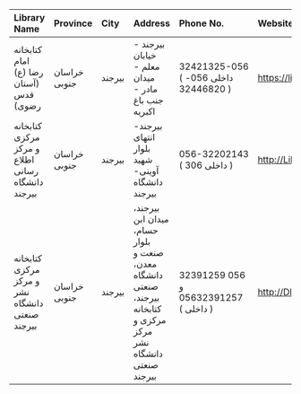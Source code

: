 | Library Name                                     | Province     | City   | Address                                                                                                         | Phone No.                               | Website                               |
|:-------------------------------------------------|:-------------|:-------|:----------------------------------------------------------------------------------------------------------------|:----------------------------------------|:--------------------------------------|
| كتابخانه امام رضا (ع) (آستان قدس رضوی)           | خراسان جنوبی | بيرجند | بيرجند - خیابان معلم - میدان مادر - جنب باغ اکبریه                                                              | 32421325-056 ( داخلی 056-32446820 )     | https://library.razavi.ir/aqlibraries |
| کتابخانه مرکزی و مرکز اطلاع رسانی دانشگاه بیرجند | خراسان جنوبی | بيرجند | بیرجند- انتهای بلوار شهید آوینی- دانشگاه بیرجند                                                                 | 056-32202143  ( داخلی 306 )             | http://Lib.birjand.ac.ir              |
| کتابخانه مرکزی و مرکز نشر دانشگاه صنعتی بیرجند   | خراسان جنوبی | بيرجند | بیرجند، میدان ابن حسام، بلوار صنعت و معدن، دانشگاه صنعتی بیرجند، کتابخانه مرکزی و مرکز نشر دانشگاه صنعتی بیرجند | 32391259 056   و 05632391257 ( داخلی  ) | http://Dlib.miu.ac.ir                 |